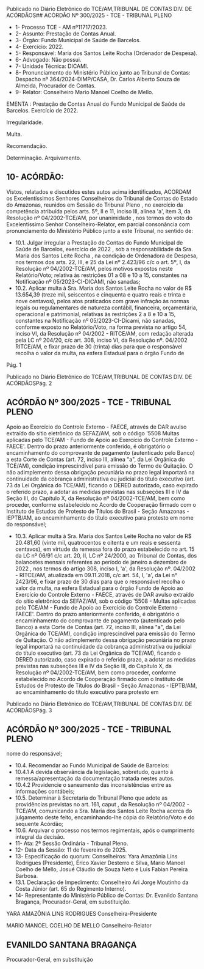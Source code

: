 Publicado  no  Diário  Eletrônico do TCE/AM,TRIBUNAL DE CONTAS DIV. DE ACÓRDÃOS## ACÓRDÃO Nº 300/2025 - TCE - TRIBUNAL PLENO

- 1- Processo TCE - AM nº11717/2023.
- 2- Assunto: Prestação de Contas Anual.
- 3- Órgão: Fundo Municipal de Saúde de Barcelos.
- 4- Exercício: 2022.
- 5- Responsável: Maria dos Santos Leite Rocha (Ordenador de Despesa).
- 6- Advogado: Não possui.
- 7- Unidade Técnica: DICAMI.
- 8- Pronunciamento do Ministério Público junto ao Tribunal de Contas: Despacho nº 364/2024-DIMP/CASA, Dr. Carlos Alberto Souza de Almeida, Procurador de Contas.
- 9- Relator: Conselheiro Mario Manoel Coelho de Mello.

EMENTA : Prestação  de  Contas  Anual  do  Fundo Municipal de Saúde de Barcelos. Exercício de 2022.

Irregularidade.

Multa.

Recomendação.

Determinação. Arquivamento.

## 10-  ACÓRDÃO:

Vistos, relatados e discutidos estes autos acima identificados, ACORDAM os Excelentíssimos Senhores Conselheiros do Tribunal de Contas do Estado do Amazonas, reunidos em Sessão do Tribunal Pleno , no exercício da competência atribuída pelos arts. 5º, II e  11,  inciso  III, alínea  'a',  item  3,  da  Resolução  nº  04/2002-TCE/AM, por unanimidade , nos  termos  do  voto  do  Excelentíssimo  Senhor  Conselheiro-Relator, em parcial consonância com pronunciamento do Ministério Público junto a este Tribunal, no sentido de:

- 10.1. Julgar irregular a Prestação de Contas do Fundo Municipal de Saúde de Barcelos, exercício de 2022 , sob a responsabilidade da Sra. Maria dos  Santos  Leite  Rocha ,  na  condição  de  Ordenadora  de  Despesa, nos termos dos arts. 22, III, e 25 da Lei nº 2.423/96 c/c o art. 5º, I, da Resolução nº 04/2002-TCE/AM, pelos motivos expostos neste Relatório/Voto; relativa às restrições 01 a 08 e 10 a 15, constantes na Notificação nº 05/2023-CI-DICAMI, não sanadas;
- 10.2. Aplicar multa à Sra. Maria dos Santos Leite Rocha no valor de R$ 13.654,39 (treze  mil,  seiscentos  e  cinquenta  e  quatro  reais  e  trinta  e nove  centavos),  pelos  atos  praticados  com  grave  infração  às  normas legais ou regulamentares de natureza contábil, financeira, orçamentária, operacional e patrimonial, relativas às restrições 2 a 8 e 10 a 15, constantes na Notificação nº 05/2023-CI-Dicami, não sanadas, conforme  exposto  no  Relatório/Voto,  na  forma  prevista  no  artigo  54, inciso VI, da Resolução nº 04/2002 - RITCE/AM, com redação alterada pela LC nº 204/20, c/c art. 308, inciso VI, da Resolução nº. 04/2002 RITCE/AM, e fixar prazo de 30 (trinta)  dias para  que  o  responsável recolha  o  valor  da  multa,  na  esfera  Estadual  para  o  órgão  Fundo  de

Pág. 1

Publicado  no  Diário  Eletrônico do TCE/AM,TRIBUNAL DE CONTAS DIV. DE ACÓRDÃOSPág. 2

## ACÓRDÃO Nº 300/2025 - TCE - TRIBUNAL PLENO

Apoio  ao  Exercício  do  Controle  Externo  -  FAECE,  através  de  DAR avulso extraído do sítio eletrônico da SEFAZ/AM, sob o código '5508 Multas  aplicadas  pelo  TCE/AM  -  Fundo  de  Apoio  ao  Exercício  do Controle Externo - FAECE'. Dentro do prazo anteriormente conferido, é obrigatório o encaminhamento do comprovante de pagamento (autenticado  pelo  Banco)  a  esta  Corte  de  Contas  (art.  72,  inciso  III, alínea "a", da Lei Orgânica do TCE/AM), condição imprescindível para emissão do Termo de Quitação. O não adimplemento dessa obrigação pecuniária  no  prazo  legal  importará  na  continuidade  da  cobrança administrativa ou judicial do título executivo (art. 73 da Lei Orgânica do TCE/AM), ficando o DERED autorizado, caso expirado o referido prazo, a adotar as medidas previstas nas subseções III e IV da Seção III, do Capítulo  X,  da  Resolução  nº  04/2002-TCE/AM,  bem  como  proceder, conforme  estabelecido  no  Acordo  de  Cooperação  firmado  com  o Instituto de Estudos de Protesto de Títulos do Brasil - Seção Amazonas -  IEPTB/AM, ao encaminhamento do título executivo para protesto em nome do responsável;

- 10.3. Aplicar multa à Sra. Maria dos Santos Leite Rocha no valor de R$ 20.481,60 (vinte  mil,  quatrocentos  e  oitenta  e  um  reais  e  sessenta centavos), em virtude da remessa fora do prazo estabelecido no art. 15 da LC nº 06/91 c/c art. 20, II, LC nº 24/2000, ao Tribunal de Contas, dos balancetes mensais referentes ao período de janeiro a dezembro de 2022 , nos termos do artigo 308, inciso I, 'a', da Resolução nº. 04/2002 -  RITCE/AM,  atualizada  em  09.11.2018,  c/c  art.  54,  I,  'a',  da  Lei  nº 2423/96,  e  fixar  prazo  de  30  dias  para  que  o  responsável  recolha  o valor  da  multa,  na  esfera  Estadual  para  o  órgão  Fundo  de  Apoio  ao Exercício  do  Controle  Externo  -  FAECE,  através  de  DAR  avulso extraído do sítio eletrônico da SEFAZ/AM, sob o código '5508 - Multas aplicadas  pelo  TCE/AM  -  Fundo  de  Apoio  ao  Exercício  do  Controle Externo -FAECE'.  Dentro do prazo anteriormente conferido, é obrigatório o encaminhamento do comprovante de pagamento (autenticado  pelo  Banco)  a  esta  Corte  de  Contas  (art.  72,  inciso  III, alínea "a", da Lei Orgânica do TCE/AM), condição imprescindível para emissão do Termo de Quitação. O não adimplemento dessa obrigação pecuniária  no  prazo  legal  importará  na  continuidade  da  cobrança administrativa ou judicial do título executivo (art. 73 da Lei Orgânica do TCE/AM), ficando o DERED autorizado, caso expirado o referido prazo, a adotar as medidas previstas nas subseções III e IV da Seção III, do Capítulo  X,  da  Resolução  nº  04/2002-TCE/AM,  bem  como  proceder, conforme  estabelecido  no  Acordo  de  Cooperação  firmado  com  o Instituto de Estudos de Protesto de Títulos do Brasil - Seção Amazonas -  IEPTB/AM, ao encaminhamento do título executivo para protesto em

Publicado  no  Diário  Eletrônico do TCE/AM,TRIBUNAL DE CONTAS DIV. DE ACÓRDÃOSPág. 3

## ACÓRDÃO Nº 300/2025 - TCE - TRIBUNAL PLENO

nome do responsável;

- 10.4. Recomendar ao Fundo Municipal de Saúde de Barcelos:
- 10.4.1 A devida observância da legislação, sobretudo, quanto à remessa/apresentação da documentação tratada nestes autos.
- 10.4.2 Providencie o saneamento das inconsistências entre as informações contábeis;
- 10.5. Determinar à  Secretaria do Tribunal Pleno que adote as providências previstas  no  art.  161, caput , da  Resolução  nº  04/2002  -  TCE/AM, comunicando  a Sra.  Maria  dos  Santos  Leite  Rocha acerca  do julgamento deste feito, encaminhando-lhe cópia do Relatório/Voto e do sequente Acórdão;
- 10.6. Arquivar o  processo  nos  termos  regimentais,  após  o  cumprimento integral da decisão.
- 11-  Ata: 2ª Sessão Ordinária - Tribunal Pleno.
- 12-  Data da Sessão: 11 de fevereiro de 2025.
- 13-  Especificação do quorum: Conselheiros: Yara Amazônia Lins Rodrigues (Presidente),  Érico  Xavier  Desterro  e  Silva,  Mario  Manoel  Coelho  de  Mello,  Josué Cláudio de Souza Neto e Luis Fabian Pereira Barbosa.
- 13.1. Declaração de Impedimento: Conselheiro Ari Jorge Moutinho da Costa Júnior (art. 65 do Regimento Interno).
- 14-  Representante do Ministério Público de Contas: Dr. Evanildo Santana Bragança, Procurador-Geral, em substituição.

YARA AMAZÔNIA LINS RODRIGUES Conselheira-Presidente

MARIO MANOEL COELHO DE MELLO Conselheiro-Relator

## EVANILDO SANTANA BRAGANÇA

Procurador-Geral, em substituição